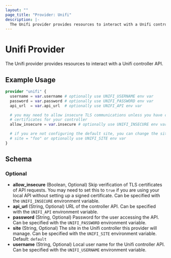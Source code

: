 ```yaml
---
layout: ""
page_title: "Provider: Unifi"
description: |-
  The Unifi provider provides resources to interact with a Unifi controller API.
---
```


# Unifi Provider

The Unifi provider provides resources to interact with a Unifi controller API.

## Example Usage

```terraform
provider "unifi" {
  username = var.username # optionally use UNIFI_USERNAME env var
  password = var.password # optionally use UNIFI_PASSWORD env var
  api_url  = var.api_url  # optionally use UNIFI_API env var

  # you may need to allow insecure TLS communications unless you have configured
  # certificates for your controller
  allow_insecure = var.insecure # optionally use UNIFI_INSECURE env var

  # if you are not configuring the default site, you can change the site
  # site = "foo" or optionally use UNIFI_SITE env var
}
```

## Schema

### Optional

- **allow_insecure** (Boolean, Optional) Skip verification of TLS certificates of API requests. You may need to set this to `true` if you are using your local API without setting up a signed certificate. Can be specified with the `UNIFI_INSECURE` environment variable.
- **api_url** (String, Optional) URL of the controller API. Can be specified with the `UNIFI_API` environment variable.
- **password** (String, Optional) Password for the user accessing the API. Can be specified with the `UNIFI_PASSWORD` environment variable.
- **site** (String, Optional) The site in the Unifi controller this provider will manage. Can be specified with the `UNIFI_SITE` environment variable. Default: `default`
- **username** (String, Optional) Local user name for the Unifi controller API. Can be specified with the `UNIFI_USERNAME` environment variable.
